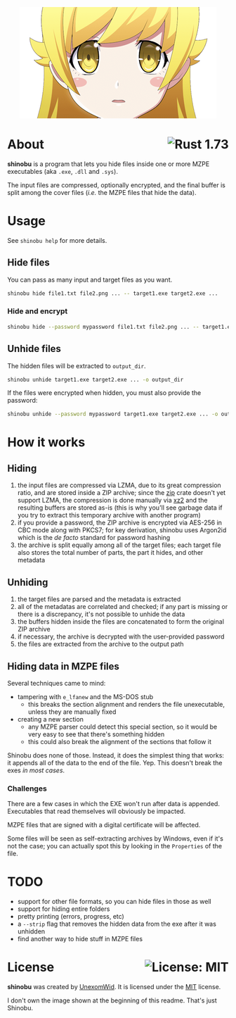 <p align="center">
  <img src="public/shinobu.png" width="450" height="253" alt="shinobu">
</p>

# About <a href="https://en.wikipedia.org/wiki/C%2B%2B17"><img align="right" src="https://img.shields.io/badge/Rust-1%2E17-f74c00?logo=Rust" alt="Rust 1.73" /></a>

**shinobu** is a program that lets you hide files inside one or more MZPE executables (aka `.exe`, `.dll` and `.sys`).

The input files are compressed, optionally encrypted, and the final buffer is split among the cover files (*i.e.* the MZPE files that hide the data).

# Usage

See `shinobu help` for more details.

## Hide files

You can pass as many input and target files as you want.

```sh
shinobu hide file1.txt file2.png ... -- target1.exe target2.exe ...
```

### Hide and encrypt

```sh
shinobu hide --password mypassword file1.txt file2.png ... -- target1.exe target2.exe ...
```

## Unhide files

The hidden files will be extracted to `output_dir`.

```sh
shinobu unhide target1.exe target2.exe ... -o output_dir
```

If the files were encrypted when hidden, you must also provide the password:

```sh
shinobu unhide --password mypassword target1.exe target2.exe ... -o output_dir
```

# How it works

## Hiding

1. the input files are compressed via LZMA, due to its great compression ratio,
and are stored inside a ZIP archive; since the [zip](https://crates.io/crates/zip) crate doesn't yet support LZMA, the compression
is done manually via [xz2](https://crates.io/crates/xz2) and the resulting buffers are stored as-is (this is why you'll see garbage data if
you try to extract this temporary archive with another program)
1. if you provide a password, the ZIP archive is encrypted via AES-256 in CBC mode along with PKCS7;
for key derivation, shinobu uses Argon2id which is the *de facto* standard for password hashing
1. the archive is split equally among all of the target files; each target file
also stores the total number of parts, the part it hides, and other metadata

## Unhiding

1. the target files are parsed and the metadata is extracted
1. all of the metadatas are correlated and checked; if any part is missing or there is a discrepancy,
it's not possible to unhide the data
1. the buffers hidden inside the files are concatenated to form the original ZIP archive
1. if necessary, the archive is decrypted with the user-provided password
1. the files are extracted from the archive to the output path

## Hiding data in MZPE files

Several techniques came to mind:

- tampering with `e_lfanew` and the MS-DOS stub
  - this breaks the section alignment and renders the file unexecutable, unless they are manually fixed
- creating a new section
  - any MZPE parser could detect this special section, so it would be very easy to see
  that there's something hidden
  - this could also break the alignment of the sections that follow it

Shinobu does none of those. Instead, it does the simplest thing that works: it appends all of the data
to the end of the file. Yep. This doesn't break the exes *in most cases*.

### Challenges

There are a few cases in which the EXE won't run after data is appended. Executables
that read themselves will obviously be impacted.

MZPE files that are signed with a digital certificate will be affected.

Some files will be seen as self-extracting archives by Windows, even if it's not the case; you can actually spot this by looking in the `Properties`
of the file.

# TODO

- support for other file formats, so you can hide files in those as well
- support for hiding entire folders
- pretty printing (errors, progress, etc)
- a `--strip` flag that removes the hidden data from the exe after it was unhidden
- find another way to hide stuff in MZPE files

# License <a href="https://github.com/UnexomWid/shinobu/blob/master/LICENSE"><img align="right" src="https://img.shields.io/badge/License-MIT-blue.svg" alt="License: MIT" /></a>

**shinobu** was created by [UnexomWid](https://uw.exom.dev). It is licensed under the [MIT](https://github.com/UnexomWid/shinobu/blob/master/LICENSE) license.

I don't own the image shown at the beginning of this readme. That's just Shinobu.